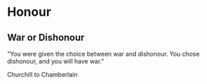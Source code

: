 # Honour

## War or Dishonour

“You were given the choice between war and dishonour. You chose dishonour, and you will have war."

Churchill to Chamberlain
